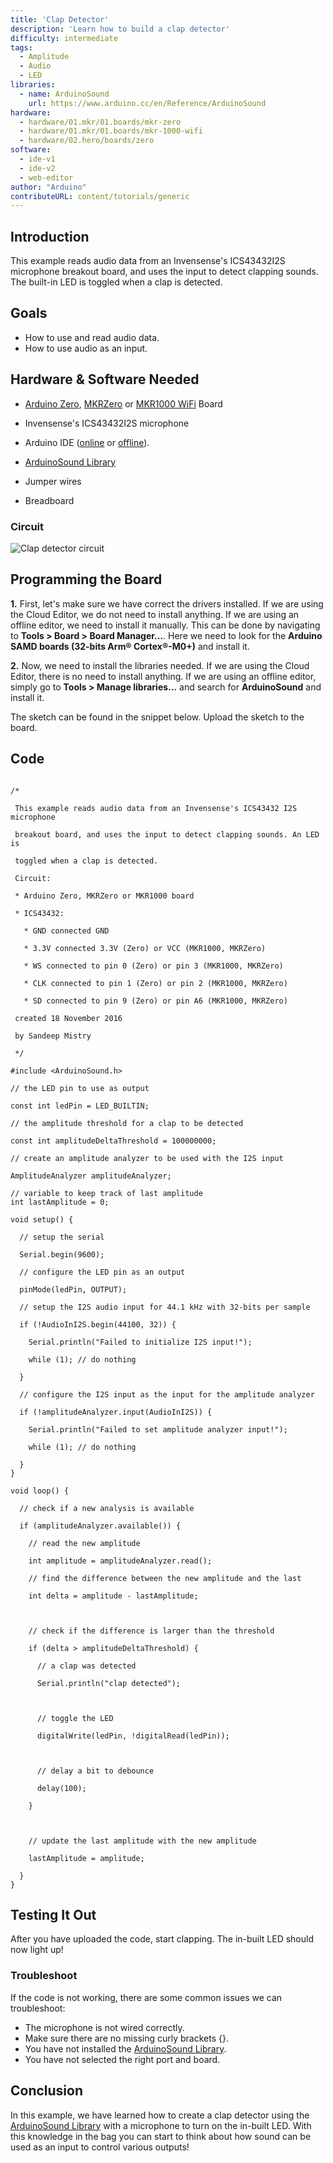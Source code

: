 ```yaml
---
title: 'Clap Detector'
description: 'Learn how to build a clap detector'
difficulty: intermediate
tags: 
  - Amplitude
  - Audio 
  - LED
libraries:
  - name: ArduinoSound
    url: https://www.arduino.cc/en/Reference/ArduinoSound
hardware:
  - hardware/01.mkr/01.boards/mkr-zero
  - hardware/01.mkr/01.boards/mkr-1000-wifi
  - hardware/02.hero/boards/zero
software:
  - ide-v1
  - ide-v2
  - web-editor
author: "Arduino"
contributeURL: content/tutorials/generic
---
```

## Introduction
This example reads audio data from an Invensense's ICS43432I2S microphone breakout board, and uses the input to detect clapping sounds. The built-in LED is toggled when a clap is detected.

## Goals

- How to use and read audio data.
- How to use audio as an input.

## Hardware & Software Needed

- [Arduino Zero](https://store.arduino.cc/arduino-zero), [MKRZero](https://store.arduino.cc/arduino-mkr-zero-i2s-bus-sd-for-sound-music-digital-audio-data?queryID=undefined)  or [MKR1000 WiFi](/hardware/mkr-1000-wifi) Board

- Invensense's ICS43432I2S microphone
- Arduino IDE ([online](https://create.arduino.cc/) or [offline](https://www.arduino.cc/en/main/software)).
- [ArduinoSound Library](https://www.arduino.cc/en/Reference/ArduinoSound)
- Jumper wires
- Breadboard

### Circuit

![Clap detector circuit](assets/I2SMIC.png)


## Programming the Board


**1.** First, let's make sure we have correct the drivers installed. If we are using the Cloud Editor, we do not need to install anything. If we are using an offline editor, we need to install it manually. This can be done by navigating to **Tools > Board > Board Manager...**. Here we need to look for the **Arduino SAMD boards (32-bits Arm® Cortex®-M0+)** and install it. 

**2.** Now, we need to install the libraries needed. If we are using the Cloud Editor, there is no need to install anything. If we are using an offline editor, simply go to **Tools > Manage libraries...** and search for **ArduinoSound** and install it.


The sketch can be found in the snippet below. Upload the sketch to the board.



## Code

```arduino

/*

 This example reads audio data from an Invensense's ICS43432 I2S microphone

 breakout board, and uses the input to detect clapping sounds. An LED is

 toggled when a clap is detected.

 Circuit:

 * Arduino Zero, MKRZero or MKR1000 board

 * ICS43432:

   * GND connected GND

   * 3.3V connected 3.3V (Zero) or VCC (MKR1000, MKRZero)

   * WS connected to pin 0 (Zero) or pin 3 (MKR1000, MKRZero)

   * CLK connected to pin 1 (Zero) or pin 2 (MKR1000, MKRZero)

   * SD connected to pin 9 (Zero) or pin A6 (MKR1000, MKRZero)

 created 18 November 2016

 by Sandeep Mistry

 */

#include <ArduinoSound.h>

// the LED pin to use as output

const int ledPin = LED_BUILTIN;

// the amplitude threshold for a clap to be detected

const int amplitudeDeltaThreshold = 100000000;

// create an amplitude analyzer to be used with the I2S input

AmplitudeAnalyzer amplitudeAnalyzer;

// variable to keep track of last amplitude
int lastAmplitude = 0;

void setup() {

  // setup the serial

  Serial.begin(9600);

  // configure the LED pin as an output

  pinMode(ledPin, OUTPUT);

  // setup the I2S audio input for 44.1 kHz with 32-bits per sample

  if (!AudioInI2S.begin(44100, 32)) {

    Serial.println("Failed to initialize I2S input!");

    while (1); // do nothing

  }

  // configure the I2S input as the input for the amplitude analyzer

  if (!amplitudeAnalyzer.input(AudioInI2S)) {

    Serial.println("Failed to set amplitude analyzer input!");

    while (1); // do nothing

  }
}

void loop() {

  // check if a new analysis is available

  if (amplitudeAnalyzer.available()) {

    // read the new amplitude

    int amplitude = amplitudeAnalyzer.read();

    // find the difference between the new amplitude and the last

    int delta = amplitude - lastAmplitude;



    // check if the difference is larger than the threshold

    if (delta > amplitudeDeltaThreshold) {

      // a clap was detected

      Serial.println("clap detected");



      // toggle the LED

      digitalWrite(ledPin, !digitalRead(ledPin));



      // delay a bit to debounce

      delay(100);

    }



    // update the last amplitude with the new amplitude

    lastAmplitude = amplitude;

  }
}
```

## Testing It Out

After you have uploaded the code, start clapping. The in-built LED should now light up!

### Troubleshoot

If the code is not working, there are some common issues we can troubleshoot:

- The microphone is not wired correctly.
- Make sure there are no missing curly brackets {}.
- You have not installed the [ArduinoSound Library](https://www.arduino.cc/en/Reference/ArduinoSound).
- You have not selected the right port and board.

## Conclusion

In this example, we have learned how to create a clap detector using the [ArduinoSound Library](https://www.arduino.cc/en/Reference/ArduinoSound) with a microphone to turn on the in-built LED. With this knowledge in the bag you can start to think about how sound can be used as an input to control various outputs!